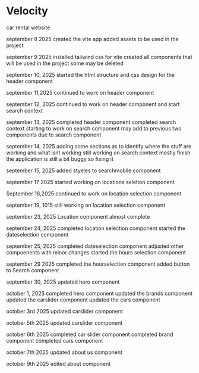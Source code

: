# Velocity

car rental website

september 8 2025
created the vite app
added assets to be used in the project

september 9 2025
installed tailwind css for vite
created all components that will be used in the project
some may be deleted

september 10, 2025
started the html structure and css design for the header component

september 11,2025
continued to work on header component

september 12, 2025
continued to work on header component and start search context

september 13, 2025
completed header component
completed search context
starting to work on search component
may add to previous two components due to search component

september 14, 2025
adding some sections as to identify where the stuff are working and what isnt working
still working on search context mostly finish the application is still a bit buggy so fixing it

september 15, 2025
added styeles to searchmobile component

september 17 2025
started working on locations seletion component

September 18,2025
continued to work on location selection component

september 19, 1015
still working on location selection component

september 23, 2025
Location component almost complete

september 24, 2025
completed location selection component
started the dateselection component

september 25, 2025
completed dateselection component
adjusted other compoenents with minor changes
started the hours selection component

september 29 2025
completed the hourselection component
added button to Search component

september 30, 2025
updated hero component

october 1, 2025
completed hero component
updated the brands component
updated the carslider component
updated the cars component

october 3rd 2025
updated carslider component

october 5th 2025
updated carslider component

october 6th 2025
completed car slider component
completed brand component
completed cars component

october 7th 2025
updated about us component

october 9th 2025
edited about component
